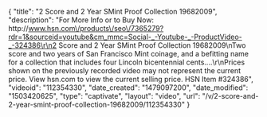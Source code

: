 {
    "title": "2 Score and 2 Year SMint Proof Collection  19682009",
    "description": "For More Info or to Buy Now: http:\/\/www.hsn.com\/products\/seo\/7365279?rdr=1&sourceid=youtube&cm_mmc=Social-_-Youtube-_-ProductVideo-_-324386\r\n2 Score and 2 Year SMint Proof Collection  19682009\nTwo score and two years of San Francisco Mint coinage, and a befitting name for a collection that includes four  Lincoln bicentennial cents....\r\nPrices shown on the previously recorded video may not represent the current price.  View hsn.com to view the current selling price. HSN Item #324386",
    "videoid": "112354330",
    "date_created": "1479097200",
    "date_modified": "1503420625",
    "type": "captivate",
    "layout": "video",
    "url": "\/v\/2-score-and-2-year-smint-proof-collection-19682009\/112354330"
}
